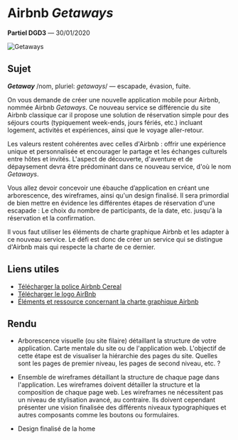 # Airbnb *Getaways*

**Partiel DGD3** — 30/01/2020

![Getaways](https://images.unsplash.com/photo-1531127942997-adda54c1f2b3?ixlib=rb-1.2.1&auto=format&fit=crop&w=1352&q=800)

## Sujet

***Getaway*** /nom, pluriel: *getaways*/ — escapade, évasion, fuite.

On vous demande de créer une nouvelle application mobile pour Airbnb, nommée Airbnb *Getaways*. Ce nouveau service se différencie du site Airbnb classique car il propose une solution de réservation simple pour des séjours courts (typiquement week-ends, jours fériés, etc.) incluant logement, activités et expériences, ainsi que le voyage aller-retour.

Les valeurs restent cohérentes avec celles d'Airbnb : offrir une expérience unique et personnalisée et encourager le partage et les échanges culturels entre hôtes et invités. L'aspect de découverte, d'aventure et de dépaysement devra être prédominant dans ce nouveau service, d'où le nom *Getaways*.

Vous allez devoir concevoir une ébauche d’application en créant une arborescence, des wireframes, ainsi qu'un design finalisé. Il sera primordial de bien mettre en évidence les différentes étapes de réservation d'une escapade : Le choix du nombre de participants, de la date, etc. jusqu'à la réservation et la confirmation.

Il vous faut utiliser les éléments de charte graphique Airbnb et les adapter à ce nouveau service. Le défi est donc de créer un service qui se distingue d'Airbnb mais qui respecte la charte de ce dernier.

## Liens utiles

- [Télécharger la police Airbnb Cereal](https://www.cufonfonts.com/font/airbnb-cereal-app)
- [Télécharger le logo AirBnb](https://www.brandeps.com/logo/A/Airbnb-01)
- [Éléments et ressource concernant la charte graphique Airbnb](https://airbnb.design/building-a-visual-language/)


## Rendu

- Arborescence visuelle (ou site filaire) détaillant la structure de votre application.
  Carte mentale du site ou de l'application web. L'objectif de cette étape est de visualiser la hiérarchie des pages du site. Quelles sont les pages de premier niveau, les pages de second niveau, etc. ?

- Ensemble de wireframes détaillant la structure de chaque page dans l'application.
  Les wireframes doivent détailler la structure et la composition de chaque page web. Les wireframes ne nécessitent pas un niveau de stylisation avancé, au contraire. Ils doivent cependant présenter une vision finalisée des différents niveaux typographiques et autres composants comme les boutons ou formulaires.

- Design finalisé de la home
